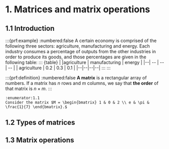 # 1. Matrices and matrix operations

## 1.1 Introduction

:::{prf:example}
:numbered:false
A certain economy is comprised of the following three sectors: agriculture, manufacturing and energy. Each industry consumes a percentage of outputs from the other industries in order to produce its goods, and those percentages are given in the following table:
::: {table}
| |agriculture | manufacturing | energy | 
|--| -- | -- | -- |
| agriculture | 0.2 | 0.3 | 0.1 | 
|--|--|--|--|
:::
:::

:::{prf:definition}
:numbered:false
**A matrix** is a rectangular array of numbers. If a matrix has $n$ rows and $m$ columns, we say that **the order** of that matrix is $n \times m.$
:::

```{exercise}
:enumerator:1.1
Consider the matrix $M = \begin{bmatrix} 1 & 0 & 2 \\ e & \pi & \frac{1}{7} \end{bmatrix}.$

```

## 1.2 Types of matrices

## 1.3 Matrix operations